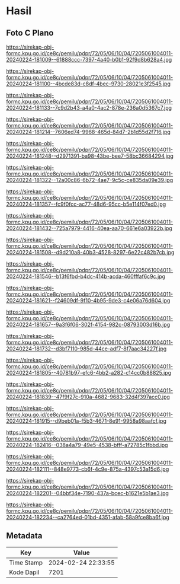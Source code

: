 # Hasil

## Foto C Plano

https://sirekap-obj-formc.kpu.go.id/ce8c/pemilu/pdpr/72/05/06/10/04/7205061004011-20240224-181009--61888ccc-7397-4a40-b0b1-92f9d8b628a4.jpg

https://sirekap-obj-formc.kpu.go.id/ce8c/pemilu/pdpr/72/05/06/10/04/7205061004011-20240224-181100--4bcde83d-c8df-4bec-9730-28021e3f2545.jpg

https://sirekap-obj-formc.kpu.go.id/ce8c/pemilu/pdpr/72/05/06/10/04/7205061004011-20240224-181133--7c9d2b43-a4a0-4ac2-878e-236a0d5367c7.jpg

https://sirekap-obj-formc.kpu.go.id/ce8c/pemilu/pdpr/72/05/06/10/04/7205061004011-20240224-181214--7606ed74-9968-465d-84d7-2b1d55d2f716.jpg

https://sirekap-obj-formc.kpu.go.id/ce8c/pemilu/pdpr/72/05/06/10/04/7205061004011-20240224-181248--d2971391-ba98-43be-bee7-58bc36684294.jpg

https://sirekap-obj-formc.kpu.go.id/ce8c/pemilu/pdpr/72/05/06/10/04/7205061004011-20240224-181322--12a00c86-6b72-4ae7-9c5c-ce835da09e39.jpg

https://sirekap-obj-formc.kpu.go.id/ce8c/pemilu/pdpr/72/05/06/10/04/7205061004011-20240224-181357--fc9f0fcc-ac77-48d6-95cc-b5e114f07ed0.jpg

https://sirekap-obj-formc.kpu.go.id/ce8c/pemilu/pdpr/72/05/06/10/04/7205061004011-20240224-181432--725a7979-4416-40ea-aa70-661e6a03922b.jpg

https://sirekap-obj-formc.kpu.go.id/ce8c/pemilu/pdpr/72/05/06/10/04/7205061004011-20240224-181508--d9d210a8-40b3-4528-8297-6e22c482b7cb.jpg

https://sirekap-obj-formc.kpu.go.id/ce8c/pemilu/pdpr/72/05/06/10/04/7205061004011-20240224-181546--b13f6fbd-b4dc-414b-acda-460fffaf6c9c.jpg

https://sirekap-obj-formc.kpu.go.id/ce8c/pemilu/pdpr/72/05/06/10/04/7205061004011-20240224-181621--f24609df-9f10-4b95-9de3-c4e06a76d604.jpg

https://sirekap-obj-formc.kpu.go.id/ce8c/pemilu/pdpr/72/05/06/10/04/7205061004011-20240224-181657--9a3f6f06-302f-4154-982c-08793003d16b.jpg

https://sirekap-obj-formc.kpu.go.id/ce8c/pemilu/pdpr/72/05/06/10/04/7205061004011-20240224-181732--d3bf7110-985d-44ce-adf7-8f7aac34227f.jpg

https://sirekap-obj-formc.kpu.go.id/ce8c/pemilu/pdpr/72/05/06/10/04/7205061004011-20240224-181805--40781b97-efc6-4bb2-a282-c14cc0b88825.jpg

https://sirekap-obj-formc.kpu.go.id/ce8c/pemilu/pdpr/72/05/06/10/04/7205061004011-20240224-181839--47f9f27c-910a-4682-9683-32d4f397acc0.jpg

https://sirekap-obj-formc.kpu.go.id/ce8c/pemilu/pdpr/72/05/06/10/04/7205061004011-20240224-181915--d9beb01a-f5b3-4671-8e91-9958a98aafcf.jpg

https://sirekap-obj-formc.kpu.go.id/ce8c/pemilu/pdpr/72/05/06/10/04/7205061004011-20240224-182416--038a4a79-49e5-4538-bfff-a72785c1fbbd.jpg

https://sirekap-obj-formc.kpu.go.id/ce8c/pemilu/pdpr/72/05/06/10/04/7205061004011-20240224-182111--848e9773-cb6f-4c9e-875a-4397c53a15d6.jpg

https://sirekap-obj-formc.kpu.go.id/ce8c/pemilu/pdpr/72/05/06/10/04/7205061004011-20240224-182201--04bbf34e-7190-437a-bcec-b1621e5b1ae3.jpg

https://sirekap-obj-formc.kpu.go.id/ce8c/pemilu/pdpr/72/05/06/10/04/7205061004011-20240224-182234--ca2764ed-01bd-4351-afab-58a9fce8ba6f.jpg


## Metadata

| Key        | Value               |
| ---------- | ------------------- |
| Time Stamp | 2024-02-24 22:33:55 |
| Kode Dapil | 7201                |



